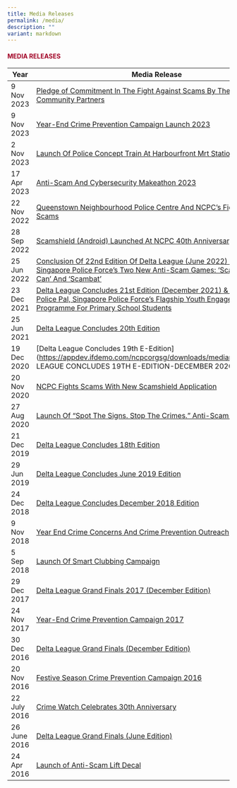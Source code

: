 ```yaml
---
title: Media Releases
permalink: /media/
description: ""
variant: markdown
---
```

#### <font style="color:#a20427;">MEDIA RELEASES</font>

| Year | Media Release |
| -------- | -------- | 
| 9 Nov 2023   | [Pledge of Commitment In The Fight Against Scams By The Real Estate Community Partners](https://appdev.ifdemo.com/ncpcorgsg/downloads/mediarelease/JOINT-NEWS-RELEASE-PLEDGE-OF-COMMITMENT-IN-THE-FIGHT-AGAINST-SCAMS-BY-THE-REAL-ESTATE-COMMUNITY-PARTNERS.pdf)| 
| 9 Nov 2023   | [Year-End Crime Prevention Campaign Launch 2023](https://appdev.ifdemo.com/ncpcorgsg/downloads/mediarelease/Joint-News-Release-Year-End-Crime-Prevention-Campaign-Launch-2023-9Nov.pdf)| 
| 2 Nov 2023   | [Launch Of Police Concept Train At Harbourfront Mrt Station](https://appdev.ifdemo.com/ncpcorgsg/downloads/mediarelease/LAUNCH-OF-POLICE-CONCEPT-TRAIN-AT-HARBOURFRONT-MRT-STATION.pdf)| 
| 17 Apr 2023  | [Anti-Scam And Cybersecurity Makeathon 2023](https://appdev.ifdemo.com/ncpcorgsg/downloads/mediarelease/ANTI-SCAM-AND-CYBERSECURITY-MAKEATHON-2023-17Apr23.pdf)| 
| 22 Nov 2022  | [Queenstown Neighbourhood Police Centre And NCPC’s Fight Against Scams](https://appdev.ifdemo.com/ncpcorgsg/downloads/mediarelease/QUEENSTOWN-NEIGHBOURHOOD-POLICE-CENTRE-AND-NCPCS-FIGHT-AGAINST-SCAMS-22Nov22.pdf)| 
| 28 Sep 2022   | [Scamshield (Android) Launched At NCPC 40th Anniversary Event ](https://appdev.ifdemo.com/ncpcorgsg/downloads/mediarelease/SCAMSHIELD-ANDROID-LAUNCHED-AT-NCPC-40TH-ANNIVERSARY-EVENT-28Sep22.pdf)| 
| 25 Jun 2022  | [Conclusion Of 22nd Edition Of Delta League (June 2022) &amp; Launch Of Singapore Police Force’s Two New Anti-Scam Games: ‘Scam Me If You Can’ And ‘Scambat’](https://appdev.ifdemo.com/ncpcorgsg/downloads/mediarelease/CONCLUSION-OF-22ND-EDITION-OF-DELTA-LEAGUE.pdf)| 
| 23 Dec 2021   | [Delta League Concludes 21st Edition (December 2021) &amp; Launch Of Police Pal, Singapore Police Force’s Flagship Youth Engagement Programme For Primary School Students](https://appdev.ifdemo.com/ncpcorgsg/downloads/mediarelease/DELTA-LEAGUE-CONCLUDES-21ST-EDITION-23dec21.pdf)| 
| 25 Jun 2021   | [Delta League Concludes 20th Edition](https://appdev.ifdemo.com/ncpcorgsg/downloads/mediarelease/DELTA-LEAGUE-CONCLUDES-20TH-EDITION-25Jun21.pdf)| 
| 19 Dec 2020  | [Delta League Concludes 19th E-Edition](https://appdev.ifdemo.com/ncpcorgsg/downloads/mediarelease/DELTA LEAGUE CONCLUDES 19TH E-EDITION-DECEMBER 2020.pdf)| 
| 20 Nov 2020   | [NCPC Fights Scams With New Scamshield Application](https://appdev.ifdemo.com/ncpcorgsg/downloads/mediarelease/NCPC-FIGHTS-SCAMS-WITH-NEW-SCAMSHIELD-APPLICATION-20Nov2020.pdf)| 
| 27 Aug 2020   | [Launch Of “Spot The Signs. Stop The Crimes.” Anti-Scam Campaign](https://appdev.ifdemo.com/ncpcorgsg/downloads/mediarelease/LAUNCH-OF-SPOT-THE-SIGNS-STOP-THE-CRIMES-ANTI-SCAM-CAMPAIGN-202027Aug.pdf)| 
| 21 Dec 2019  | [Delta League Concludes 18th Edition](https://appdev.ifdemo.com/ncpcorgsg/downloads/mediarelease/DELTA-LEAGUE-CONCLUDES-18TH-EDITION-DECEMBER-2019.pdf)| 
| 29 Jun 2019   | [Delta League Concludes June 2019 Edition](https://appdev.ifdemo.com/ncpcorgsg/downloads/mediarelease/DELTA-LEAGUE-CONCLUDES-JUNE-2019-EDITION-29-June-19.pdf)| 
| 24 Dec 2018   | [Delta League Concludes December 2018 Edition](https://appdev.ifdemo.com/ncpcorgsg/downloads/mediarelease/DELTA-LEAGUE-CONCLUDES-DECEMBER-2018-EDITION-24dec2018.pdf)| 
| 9 Nov 2018   | [Year End Crime Concerns And Crime Prevention Outreach](https://appdev.ifdemo.com/ncpcorgsg/downloads/mediarelease/YEAR-END-CRIME-CONCERNS-AND-CRIME-PREVENTION-OUTREACH-9Nov18.pdf)| 
| 5 Sep 2018   | [Launch Of Smart Clubbing Campaign](https://appdev.ifdemo.com/ncpcorgsg/downloads/mediarelease/LAUNCH-OF-SMART-CLUBBING-CAMPAIGN-5Sep18.pdf)| 
| 29 Dec 2017   | [Delta League Grand Finals 2017 (December Edition)](https://appdev.ifdemo.com/ncpcorgsg/downloads/mediarelease/NewsRelease-DELTA-LEAGUE-CONCLUDES-ITS-14TH-EDITION.pdf)| 
| 24 Nov 2017   | [Year-End Crime Prevention Campaign 2017](https://appdev.ifdemo.com/ncpcorgsg/downloads/mediarelease/24Nov17_Press%20Release.pdf)|
| 30 Dec 2016   | [Delta League Grand Finals (December Edition)](https://appdev.ifdemo.com/ncpcorgsg/downloads/mediarelease/DeltaLeagueGrandFinals(DecemberEdition).pdf)|
| 20 Nov 2016   | [Festive Season Crime Prevention Campaign 2016](https://appdev.ifdemo.com/ncpcorgsg/downloads/mediarelease/Media-Factsheet-Crime-Prevention-Campaign-2016_FINAL.pdf)| 
| 22 July 2016  | [Crime Watch Celebrates 30th Anniversary](https://appdev.ifdemo.com/ncpcorgsg/downloads/mediarelease/MediaFactsheet-crimewatch-celebrates-30th-anniversary.pdf)|
| 26 June 2016  | [Delta League Grand Finals (June Edition)](https://appdev.ifdemo.com/ncpcorgsg/downloads/mediarelease/NewsRelease-DeltaLeague2016.pdf)|
| 24 Apr 2016   | [Launch of Anti-Scam Lift Decal](https://appdev.ifdemo.com/ncpcorgsg/downloads/mediarelease/MediaFactsheet-LiftDecalLaunch_25apr_forwebsite.pdf)|